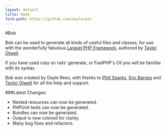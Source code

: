 ```yaml
---
layout: default
title: Home
fork-path: https://github.com/daylerees
---
```


#Bob

Bob can be used to generate all kinds of useful files and classes, for use with the wonderfully fabulous [Laravel PHP Framework](http://www.laravel.com), authored by [Taylor Otwell](https://github.com/taylorotwell).

If you have used ruby on rails' generate, or FuelPHP's Oil you will be familiar with its syntax.

Bob was created by Dayle Rees, with thanks to [Phill Sparks](https://phills.me.uk), [Eric Barnes](https://ericlbarnes.com) and [Taylor Otwell](https://github.com/taylorotwell) for all the help and support.

###Latest Changes:

* Nested resources can now be generated.
* PHPUnit tests can now be generated.
* Bundles can now be generated.
* Output is now colored for clarity.
* Many bug fixes and refactors.

